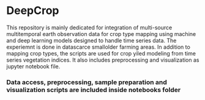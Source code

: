 # DeepCrop
This repository is mainly dedicated for integration of multi-source multitemporal earth observation data for crop type mapping using machine and deep learning models designed to handle time series data. The experiemnt is done in datascarce smallolder farming areas. In addition to mapping crop types, the scripts are used for crop yiled modeling from time series vegetation indices. It also includes preprocessing and visualization as jupyter notebook file.


### Data access, preprocessing, sample preparation and visualization scripts are included inside notebooks folder
